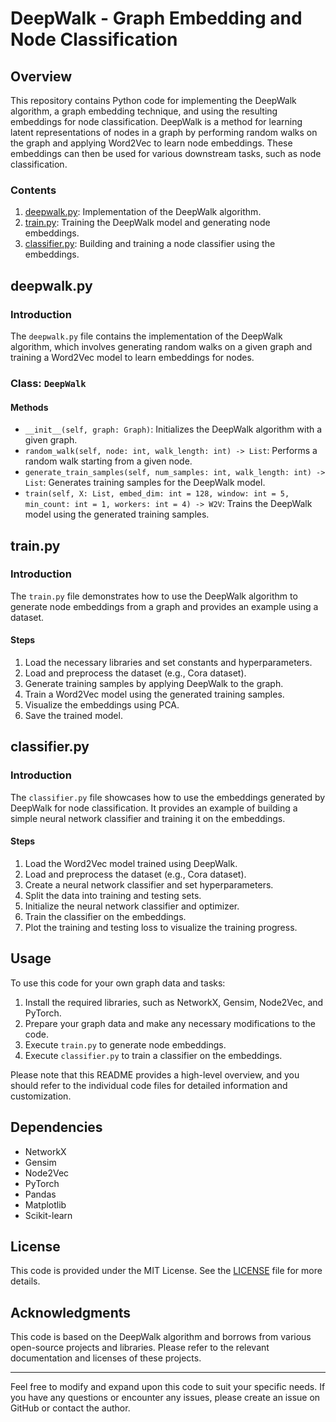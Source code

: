 # DeepWalk - Graph Embedding and Node Classification

## Overview

This repository contains Python code for implementing the DeepWalk algorithm, a graph embedding technique, and using the resulting embeddings for node classification. DeepWalk is a method for learning latent representations of nodes in a graph by performing random walks on the graph and applying Word2Vec to learn node embeddings. These embeddings can then be used for various downstream tasks, such as node classification.

### Contents
1. [deepwalk.py](#deepwalkpy): Implementation of the DeepWalk algorithm.
2. [train.py](#trainpy): Training the DeepWalk model and generating node embeddings.
3. [classifier.py](#classifierpy): Building and training a node classifier using the embeddings.

## deepwalk.py

### Introduction

The `deepwalk.py` file contains the implementation of the DeepWalk algorithm, which involves generating random walks on a given graph and training a Word2Vec model to learn embeddings for nodes.

### Class: `DeepWalk`

#### Methods

- `__init__(self, graph: Graph)`: Initializes the DeepWalk algorithm with a given graph.
- `random_walk(self, node: int, walk_length: int) -> List`: Performs a random walk starting from a given node.
- `generate_train_samples(self, num_samples: int, walk_length: int) -> List`: Generates training samples for the DeepWalk model.
- `train(self, X: List, embed_dim: int = 128, window: int = 5, min_count: int = 1, workers: int = 4) -> W2V`: Trains the DeepWalk model using the generated training samples.

## train.py

### Introduction

The `train.py` file demonstrates how to use the DeepWalk algorithm to generate node embeddings from a graph and provides an example using a dataset.

#### Steps

1. Load the necessary libraries and set constants and hyperparameters.
2. Load and preprocess the dataset (e.g., Cora dataset).
3. Generate training samples by applying DeepWalk to the graph.
4. Train a Word2Vec model using the generated training samples.
5. Visualize the embeddings using PCA.
6. Save the trained model.

## classifier.py

### Introduction

The `classifier.py` file showcases how to use the embeddings generated by DeepWalk for node classification. It provides an example of building a simple neural network classifier and training it on the embeddings.

#### Steps

1. Load the Word2Vec model trained using DeepWalk.
2. Load and preprocess the dataset (e.g., Cora dataset).
3. Create a neural network classifier and set hyperparameters.
4. Split the data into training and testing sets.
5. Initialize the neural network classifier and optimizer.
6. Train the classifier on the embeddings.
7. Plot the training and testing loss to visualize the training progress.

## Usage

To use this code for your own graph data and tasks:

1. Install the required libraries, such as NetworkX, Gensim, Node2Vec, and PyTorch.
2. Prepare your graph data and make any necessary modifications to the code.
3. Execute `train.py` to generate node embeddings.
4. Execute `classifier.py` to train a classifier on the embeddings.

Please note that this README provides a high-level overview, and you should refer to the individual code files for detailed information and customization.

## Dependencies

- NetworkX
- Gensim
- Node2Vec
- PyTorch
- Pandas
- Matplotlib
- Scikit-learn

## License

This code is provided under the MIT License. See the [LICENSE](LICENSE) file for more details.

## Acknowledgments

This code is based on the DeepWalk algorithm and borrows from various open-source projects and libraries. Please refer to the relevant documentation and licenses of these projects.

---

Feel free to modify and expand upon this code to suit your specific needs. If you have any questions or encounter any issues, please create an issue on GitHub or contact the author.